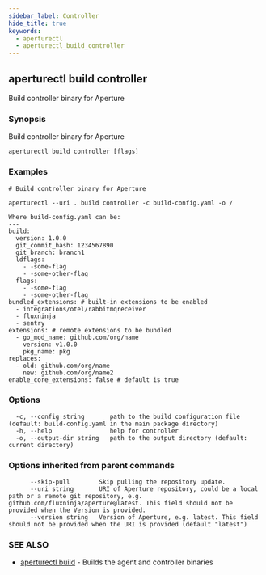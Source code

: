 ```yaml
---
sidebar_label: Controller
hide_title: true
keywords:
  - aperturectl
  - aperturectl_build_controller
---
```


<!-- markdownlint-disable -->

## aperturectl build controller

Build controller binary for Aperture

### Synopsis

Build controller binary for Aperture

```
aperturectl build controller [flags]
```

### Examples

```
# Build controller binary for Aperture

aperturectl --uri . build controller -c build-config.yaml -o /

Where build-config.yaml can be:
---
build:
  version: 1.0.0
  git_commit_hash: 1234567890
  git_branch: branch1
  ldflags:
    - -some-flag
    - -some-other-flag
  flags:
    - -some-flag
    - -some-other-flag
bundled_extensions: # built-in extensions to be enabled
  - integrations/otel/rabbitmqreceiver
  - fluxninja
  - sentry
extensions: # remote extensions to be bundled
  - go_mod_name: github.com/org/name
    version: v1.0.0
    pkg_name: pkg
replaces:
  - old: github.com/org/name
    new: github.com/org/name2
enable_core_extensions: false # default is true
```

### Options

```
  -c, --config string       path to the build configuration file (default: build-config.yaml in the main package directory)
  -h, --help                help for controller
  -o, --output-dir string   path to the output directory (default: current directory)
```

### Options inherited from parent commands

```
      --skip-pull        Skip pulling the repository update.
      --uri string       URI of Aperture repository, could be a local path or a remote git repository, e.g. github.com/fluxninja/aperture@latest. This field should not be provided when the Version is provided.
      --version string   Version of Aperture, e.g. latest. This field should not be provided when the URI is provided (default "latest")
```

### SEE ALSO

- [aperturectl build](/reference/aperturectl/build/build.md) - Builds the agent and controller binaries
